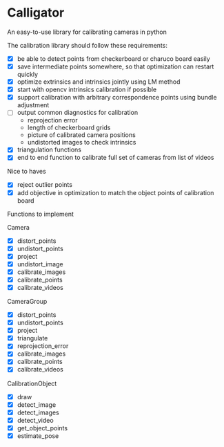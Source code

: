 # Calligator

An easy-to-use library for calibrating cameras in python

The calibration library should follow these requirements:
- [x] be able to detect points from checkerboard or charuco board easily
- [x] save intermediate points somewhere, so that optimization can restart quickly
- [x] optimize extrinsics and intrinsics jointly using LM method
- [x] start with opencv intrinsics calibration if possible
- [x] support calibration with arbitrary correspondence points using bundle adjustment
- [ ] output common diagnostics for calibration
  - reprojection error
  - length of checkerboard grids
  - picture of calibrated camera positions
  - undistorted images to check intrinsics
- [x] triangulation functions
- [x] end to end function to calibrate full set of cameras from list of videos

Nice to haves
- [x] reject outlier points
- [x] add objective in optimization to match the object points of calibration board

Functions to implement

Camera
- [x] distort\_points
- [X] undistort\_points
- [X] project
- [X] undistort\_image
- [x] calibrate\_images
- [x] calibrate\_points
- [x] calibrate\_videos

CameraGroup
- [X] distort\_points
- [X] undistort\_points
- [X] project
- [X] triangulate
- [X] reprojection\_error
- [x] calibrate\_images
- [x] calibrate\_points
- [x] calibrate\_videos

CalibrationObject
- [X] draw
- [X] detect\_image
- [X] detect\_images
- [X] detect\_video
- [X] get\_object\_points
- [X] estimate\_pose

